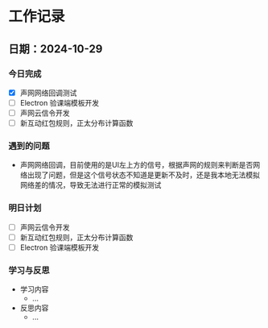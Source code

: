# 工作记录

## 日期：2024-10-29

### 今日完成

- [x] 声网网络回调测试
- [ ] Electron 验课端模板开发
- [ ] 声网云信令开发
- [ ] 新互动红包规则，正太分布计算函数

### 遇到的问题

- 声网网络回调，目前使用的是UI左上方的信号，根据声网的规则来判断是否网络出现了问题，但是这个信号状态不知道是更新不及时，还是我本地无法模拟网络差的情况，导致无法进行正常的模拟测试

### 明日计划

- [ ] 声网云信令开发
- [ ] 新互动红包规则，正太分布计算函数
- [ ] Electron 验课端模板开发

### 学习与反思

- 学习内容
  - ...
- 反思内容
  - ...

